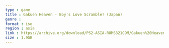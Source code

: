 ```yaml
---
type : game
title : Gakuen Heaven - Boy's Love Scramble! (Japan)
genre : 
format : iso
region : asia
link : https://archive.org/download/PS2-ASIA-ROMS321COM/Gakuen%20Heaven%20-%20Boy%27s%20Love%20Scramble%21%20%28Japan%29.7z
size : 1.9GB
---
```

